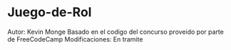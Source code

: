 # Juego-de-Rol

Autor: Kevin Monge
Basado en el codigo del concurso proveido por parte de FreeCodeCamp
Modificaciones: En tramite
